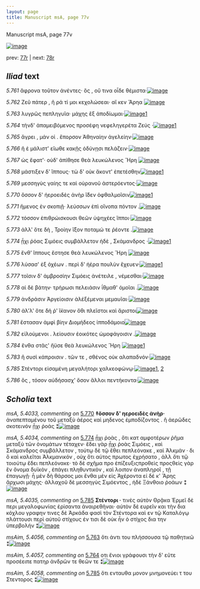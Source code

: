 ```yaml
---
layout: page
title: Manuscript msA, page 77v
---
```


Manuscript msA, page 77v

[![image](http://www.homermultitext.org/iipsrv?OBJ=IIP,1.0&FIF=/project/homer/pyramidal/deepzoom/hmt/vaimg/2017a/VA077VN_0580.tif&WID=100&CVT=JPEG)](http://www.homermultitext.org/ict2/?urn=urn:cite2:hmt:vaimg.2017a:VA077VN_0580)

prev:  [77r](../77r) | next:  [78r](../78r)

## *Iliad* text

*5.761* <a id="5.761"/> ἄφρονα τοῦτον ἀνέντες· ὃς , οὔ τινα οἶδε θέμιστα·[![image](http://www.homermultitext.org/iipsrv?OBJ=IIP,1.0&FIF=/project/homer/pyramidal/deepzoom/hmt/vaimg/2017a/VA077VN_0580.tif&RGN=0.433,0.2104,0.41,0.0308&WID=1000&CVT=JPEG)](http://www.homermultitext.org/ict2/?urn=urn:cite2:hmt:vaimg.2017a:VA077VN_0580@0.433,0.2104,0.41,0.0308)

*5.762* <a id="5.762"/> Ζεῦ πάτερ , ῆ ρά τί μοι 					κεχολώσεαι· αἴ κεν Ἄρηα 				[![image](http://www.homermultitext.org/iipsrv?OBJ=IIP,1.0&FIF=/project/homer/pyramidal/deepzoom/hmt/vaimg/2017a/VA077VN_0580.tif&RGN=0.439,0.2307,0.414,0.0331&WID=1000&CVT=JPEG)](http://www.homermultitext.org/ict2/?urn=urn:cite2:hmt:vaimg.2017a:VA077VN_0580@0.439,0.2307,0.414,0.0331)

*5.763* <a id="5.763"/> λυγρῶς πεπληγυῖα· μάχης ἒξ ἀποδίωμαι·[![image](http://www.homermultitext.org/iipsrv?OBJ=IIP,1.0&FIF=/project/homer/pyramidal/deepzoom/hmt/vaimg/2017a/VA077VN_0580.tif&RGN=0.425,0.2487,0.414,0.0331&WID=1000&CVT=JPEG)](http://www.homermultitext.org/ict2/?urn=urn:cite2:hmt:vaimg.2017a:VA077VN_0580@0.425,0.2487,0.414,0.0331)[1](#msAim_5.4056)

*5.764* <a id="5.764"/> τὴνδ' ἀπαμειβόμενος προσέφη νεφεληγερέτα Ζεύς ·[![image](http://www.homermultitext.org/iipsrv?OBJ=IIP,1.0&FIF=/project/homer/pyramidal/deepzoom/hmt/vaimg/2017a/VA077VN_0580.tif&RGN=0.438,0.266,0.448,0.0323&WID=1000&CVT=JPEG)](http://www.homermultitext.org/ict2/?urn=urn:cite2:hmt:vaimg.2017a:VA077VN_0580@0.438,0.266,0.448,0.0323)[1](#msAim_5.4057)

*5.765* <a id="5.765"/> ἄγρει , μάν οἱ . ἔπορσον Ἀθηναίην ἀγελείην·[![image](http://www.homermultitext.org/iipsrv?OBJ=IIP,1.0&FIF=/project/homer/pyramidal/deepzoom/hmt/vaimg/2017a/VA077VN_0580.tif&RGN=0.437,0.2893,0.361,0.027&WID=1000&CVT=JPEG)](http://www.homermultitext.org/ict2/?urn=urn:cite2:hmt:vaimg.2017a:VA077VN_0580@0.437,0.2893,0.361,0.027)

*5.766* <a id="5.766"/> ἥ ἑ μάλιστ' εἴωθε κακῇς ὀδύνῃσι πελάζειν·[![image](http://www.homermultitext.org/iipsrv?OBJ=IIP,1.0&FIF=/project/homer/pyramidal/deepzoom/hmt/vaimg/2017a/VA077VN_0580.tif&RGN=0.444,0.3013,0.415,0.0331&WID=1000&CVT=JPEG)](http://www.homermultitext.org/ict2/?urn=urn:cite2:hmt:vaimg.2017a:VA077VN_0580@0.444,0.3013,0.415,0.0331)

*5.767* <a id="5.767"/> ὡς ἔφατ'· οὐδ' ἀπίθησε θεὰ λευκώλενος Ἥρη 				[![image](http://www.homermultitext.org/iipsrv?OBJ=IIP,1.0&FIF=/project/homer/pyramidal/deepzoom/hmt/vaimg/2017a/VA077VN_0580.tif&RGN=0.428,0.3216,0.415,0.0331&WID=1000&CVT=JPEG)](http://www.homermultitext.org/ict2/?urn=urn:cite2:hmt:vaimg.2017a:VA077VN_0580@0.428,0.3216,0.415,0.0331)

*5.768* <a id="5.768"/> μάστιξεν δ' ἵππους· τὼ δ' οὐκ ἄκοντ' ἐπετέσθην[![image](http://www.homermultitext.org/iipsrv?OBJ=IIP,1.0&FIF=/project/homer/pyramidal/deepzoom/hmt/vaimg/2017a/VA077VN_0580.tif&RGN=0.436,0.3418,0.415,0.0331&WID=1000&CVT=JPEG)](http://www.homermultitext.org/ict2/?urn=urn:cite2:hmt:vaimg.2017a:VA077VN_0580@0.436,0.3418,0.415,0.0331)[1](#msAext_5.4082)

*5.769* <a id="5.769"/> μεσσηγὺς γαίης τε καὶ οὐρανοῦ ἀστερόεντος·[![image](http://www.homermultitext.org/iipsrv?OBJ=IIP,1.0&FIF=/project/homer/pyramidal/deepzoom/hmt/vaimg/2017a/VA077VN_0580.tif&RGN=0.438,0.3621,0.373,0.0301&WID=1000&CVT=JPEG)](http://www.homermultitext.org/ict2/?urn=urn:cite2:hmt:vaimg.2017a:VA077VN_0580@0.438,0.3621,0.373,0.0301)

*5.770* <a id="5.770"/> ὅσσον δ' ἠεροειδὲς ἀνὴρ ἴ̈δεν ὀφθαλμοῖσιν[![image](http://www.homermultitext.org/iipsrv?OBJ=IIP,1.0&FIF=/project/homer/pyramidal/deepzoom/hmt/vaimg/2017a/VA077VN_0580.tif&RGN=0.442,0.3809,0.375,0.0301&WID=1000&CVT=JPEG)](http://www.homermultitext.org/ict2/?urn=urn:cite2:hmt:vaimg.2017a:VA077VN_0580@0.442,0.3809,0.375,0.0301)[1](#msA_5.4033)

*5.771* <a id="5.771"/> ἥμενος ἐν σκοπιῇ· λεύσσων ἐπὶ οἴνοπα πόντον .[![image](http://www.homermultitext.org/iipsrv?OBJ=IIP,1.0&FIF=/project/homer/pyramidal/deepzoom/hmt/vaimg/2017a/VA077VN_0580.tif&RGN=0.44,0.3974,0.4,0.0301&WID=1000&CVT=JPEG)](http://www.homermultitext.org/ict2/?urn=urn:cite2:hmt:vaimg.2017a:VA077VN_0580@0.44,0.3974,0.4,0.0301)

*5.772* <a id="5.772"/> τόσσον ἐπιθρώισκουσι θεῶν ὑψηχέες ἵπποι·[![image](http://www.homermultitext.org/iipsrv?OBJ=IIP,1.0&FIF=/project/homer/pyramidal/deepzoom/hmt/vaimg/2017a/VA077VN_0580.tif&RGN=0.432,0.4177,0.4,0.0301&WID=1000&CVT=JPEG)](http://www.homermultitext.org/ict2/?urn=urn:cite2:hmt:vaimg.2017a:VA077VN_0580@0.432,0.4177,0.4,0.0301)

*5.773* <a id="5.773"/> ἀλλ' ὅτε δὴ , Τροίην 					ἵ̈ξον ποταμώ τε ῥέοντε .[![image](http://www.homermultitext.org/iipsrv?OBJ=IIP,1.0&FIF=/project/homer/pyramidal/deepzoom/hmt/vaimg/2017a/VA077VN_0580.tif&RGN=0.433,0.4365,0.389,0.0308&WID=1000&CVT=JPEG)](http://www.homermultitext.org/ict2/?urn=urn:cite2:hmt:vaimg.2017a:VA077VN_0580@0.433,0.4365,0.389,0.0308)

*5.774* <a id="5.774"/> ᾗχι ῥόας 					 Σιμόεις συμβάλλετον ἠδὲ , 						 Σκάμανδρος ·[![image](http://www.homermultitext.org/iipsrv?OBJ=IIP,1.0&FIF=/project/homer/pyramidal/deepzoom/hmt/vaimg/2017a/VA077VN_0580.tif&RGN=0.437,0.4508,0.425,0.0376&WID=1000&CVT=JPEG)](http://www.homermultitext.org/ict2/?urn=urn:cite2:hmt:vaimg.2017a:VA077VN_0580@0.437,0.4508,0.425,0.0376)[1](#msA_5.4034)

*5.775* <a id="5.775"/> ἔνθ' ἵππους ἔστησε θεὰ λευκώλενος Ἥρη 				[![image](http://www.homermultitext.org/iipsrv?OBJ=IIP,1.0&FIF=/project/homer/pyramidal/deepzoom/hmt/vaimg/2017a/VA077VN_0580.tif&RGN=0.434,0.4703,0.375,0.0353&WID=1000&CVT=JPEG)](http://www.homermultitext.org/ict2/?urn=urn:cite2:hmt:vaimg.2017a:VA077VN_0580@0.434,0.4703,0.375,0.0353)

*5.776* <a id="5.776"/> λύσασ' ἐξ ὀχέων . περὶ δ' ἠέρα πουλὺν ἔχευεν·[![image](http://www.homermultitext.org/iipsrv?OBJ=IIP,1.0&FIF=/project/homer/pyramidal/deepzoom/hmt/vaimg/2017a/VA077VN_0580.tif&RGN=0.436,0.4891,0.395,0.0361&WID=1000&CVT=JPEG)](http://www.homermultitext.org/ict2/?urn=urn:cite2:hmt:vaimg.2017a:VA077VN_0580@0.436,0.4891,0.395,0.0361)[1](#msAint_5.4071)

*5.777* <a id="5.777"/> τοῖσιν δ' ἀμβροσίην Σιμόεις ἀνέτειλε , νέμεσθαι·[![image](http://www.homermultitext.org/iipsrv?OBJ=IIP,1.0&FIF=/project/homer/pyramidal/deepzoom/hmt/vaimg/2017a/VA077VN_0580.tif&RGN=0.442,0.5071,0.426,0.0353&WID=1000&CVT=JPEG)](http://www.homermultitext.org/ict2/?urn=urn:cite2:hmt:vaimg.2017a:VA077VN_0580@0.442,0.5071,0.426,0.0353)

*5.778* <a id="5.778"/> αἱ δὲ βάτην· τρήρωσι πελειάσιν ΐθμαθ' ὁμοῖαι .[![image](http://www.homermultitext.org/iipsrv?OBJ=IIP,1.0&FIF=/project/homer/pyramidal/deepzoom/hmt/vaimg/2017a/VA077VN_0580.tif&RGN=0.44,0.5289,0.426,0.0353&WID=1000&CVT=JPEG)](http://www.homermultitext.org/ict2/?urn=urn:cite2:hmt:vaimg.2017a:VA077VN_0580@0.44,0.5289,0.426,0.0353)

*5.779* <a id="5.779"/> ἀνδράσιν Ἀργείοισιν 					ἀλέξέμεναι μεμαυῖαι·[![image](http://www.homermultitext.org/iipsrv?OBJ=IIP,1.0&FIF=/project/homer/pyramidal/deepzoom/hmt/vaimg/2017a/VA077VN_0580.tif&RGN=0.44,0.5485,0.41,0.0301&WID=1000&CVT=JPEG)](http://www.homermultitext.org/ict2/?urn=urn:cite2:hmt:vaimg.2017a:VA077VN_0580@0.44,0.5485,0.41,0.0301)

*5.780* <a id="5.780"/> ἀλ'λ' ὅτε δή ῥ' ἵ̈κανον ὅθι πλεῖστοι καὶ ἄριστοι[![image](http://www.homermultitext.org/iipsrv?OBJ=IIP,1.0&FIF=/project/homer/pyramidal/deepzoom/hmt/vaimg/2017a/VA077VN_0580.tif&RGN=0.442,0.5672,0.389,0.0346&WID=1000&CVT=JPEG)](http://www.homermultitext.org/ict2/?urn=urn:cite2:hmt:vaimg.2017a:VA077VN_0580@0.442,0.5672,0.389,0.0346)

*5.781* <a id="5.781"/> ἔστασαν ἀμφὶ βίην Διομήδεος ἱπποδάμοιο[![image](http://www.homermultitext.org/iipsrv?OBJ=IIP,1.0&FIF=/project/homer/pyramidal/deepzoom/hmt/vaimg/2017a/VA077VN_0580.tif&RGN=0.443,0.5838,0.408,0.0323&WID=1000&CVT=JPEG)](http://www.homermultitext.org/ict2/?urn=urn:cite2:hmt:vaimg.2017a:VA077VN_0580@0.443,0.5838,0.408,0.0323)

*5.782* <a id="5.782"/> εἰλούμενοι . λείουσιν ἐοικότες ὠμοφάγοισιν .[![image](http://www.homermultitext.org/iipsrv?OBJ=IIP,1.0&FIF=/project/homer/pyramidal/deepzoom/hmt/vaimg/2017a/VA077VN_0580.tif&RGN=0.444,0.6033,0.398,0.0361&WID=1000&CVT=JPEG)](http://www.homermultitext.org/ict2/?urn=urn:cite2:hmt:vaimg.2017a:VA077VN_0580@0.444,0.6033,0.398,0.0361)

*5.784* <a id="5.784"/> ἔνθα στᾶς' ἤϋσε θεὰ λευκώλενος Ἥρη 				[![image](http://www.homermultitext.org/iipsrv?OBJ=IIP,1.0&FIF=/project/homer/pyramidal/deepzoom/hmt/vaimg/2017a/VA077VN_0580.tif&RGN=0.444,0.6221,0.368,0.0346&WID=1000&CVT=JPEG)](http://www.homermultitext.org/ict2/?urn=urn:cite2:hmt:vaimg.2017a:VA077VN_0580@0.444,0.6221,0.368,0.0346)[1](#msAint_5.4072)

*5.783* <a id="5.783"/> ἢ συσὶ κάπροισιν . τῶν τε , σθένος οὐκ αλαπαδνόν·[![image](http://www.homermultitext.org/iipsrv?OBJ=IIP,1.0&FIF=/project/homer/pyramidal/deepzoom/hmt/vaimg/2017a/VA077VN_0580.tif&RGN=0.453,0.6379,0.398,0.0361&WID=1000&CVT=JPEG)](http://www.homermultitext.org/ict2/?urn=urn:cite2:hmt:vaimg.2017a:VA077VN_0580@0.453,0.6379,0.398,0.0361)

*5.785* <a id="5.785"/> Στέντορι εἰσαμένη 					μεγαλήτορι χαλκεοφώνῳ·[![image](http://www.homermultitext.org/iipsrv?OBJ=IIP,1.0&FIF=/project/homer/pyramidal/deepzoom/hmt/vaimg/2017a/VA077VN_0580.tif&RGN=0.447,0.6597,0.381,0.0316&WID=1000&CVT=JPEG)](http://www.homermultitext.org/ict2/?urn=urn:cite2:hmt:vaimg.2017a:VA077VN_0580@0.447,0.6597,0.381,0.0316)[1](#msAim_5.4058), [2](#msA_5.4035)

*5.786* <a id="5.786"/> ὃς , τόσον αὐδήσασχ' ὅσον ἄλλοι πεντήκοντα·[![image](http://www.homermultitext.org/iipsrv?OBJ=IIP,1.0&FIF=/project/homer/pyramidal/deepzoom/hmt/vaimg/2017a/VA077VN_0580.tif&RGN=0.445,0.6784,0.39,0.0301&WID=1000&CVT=JPEG)](http://www.homermultitext.org/ict2/?urn=urn:cite2:hmt:vaimg.2017a:VA077VN_0580@0.445,0.6784,0.39,0.0301)

## *Scholia* text

*msA, 5.4033, commenting on* [5.770](#5.770)  <a id="msA_5.4033"/> **‡ὅσσον δ' ηεροειδὲς ἀνὴρ·** ἀναπεπταμένου τοῦ μεταξὺ ἀέρος καὶ μηδενος ἐμποδίζοντος . ἢ ἀερῶδες σκοτεινόν ᾗχι ῥοάς ⁑[![image](http://www.homermultitext.org/iipsrv?OBJ=IIP,1.0&FIF=/project/homer/pyramidal/deepzoom/hmt/vaimg/2017a/VA077VN_0580.tif&RGN=0.175386882829772,0.379529737206086,0.223286661753869,0.0641770401106501&WID=1000&CVT=JPEG)](http://www.homermultitext.org/ict2/?urn=urn:cite2:hmt:vaimg.2017a:VA077VN_0580@0.175386882829772,0.379529737206086,0.223286661753869,0.0641770401106501)

*msA, 5.4034, commenting on* [5.774](#5.774)  <a id="msA_5.4034"/> ᾗχι ῥοὰς , ὅτι κατ αμφοτέρων ῥῆμα μεταξὺ τῶν ὀνομάτων τέταχεν· ἔδει γὰρ ᾗχι ῥοὰς Σιμόεις , καὶ Σκάμανδρος συμβάλλετον , τούτῳ δὲ τῷ ἔθει πεπλεόνακε , καὶ Ἀλκμάν · δι ὃ καὶ καλεῖται Ἀλκμανικόν , οὐχ ὅτι αὐτος πρωτος ἐχρήσατο , ἀλλ ὅτι τῷ τοιούτῳ ἔδει πεπλεόνακε· τὸ δὲ σχῆμα προ ἐπίζευξιςπροθεὶς προςθεὶς γὰρ ἓν ὄνομα δυϊκὸν , ἐπάγει πληθυντικὸν , καὶ λοιπον ἀναπληροῖ , τῇ ἐπαγωγῇ· ἦ μὲν δὴ θάρσος μοι ἔνθα μὲν εἰς Ἀχέροντα εἰ δέ κ' Ἄρης ἄρχωσι μάχης· ἀλλαχοῦ δὲ μεσσηγὺς Σιμόεντος , ἠδὲ Ξάνθοιο ῥοάων ⁑[![image](http://www.homermultitext.org/iipsrv?OBJ=IIP,1.0&FIF=/project/homer/pyramidal/deepzoom/hmt/vaimg/2017a/VA077VN_0580.tif&RGN=0.173913043478261,0.44149377593361,0.223286661753869,0.198063623789765&WID=1000&CVT=JPEG)](http://www.homermultitext.org/ict2/?urn=urn:cite2:hmt:vaimg.2017a:VA077VN_0580@0.173913043478261,0.44149377593361,0.223286661753869,0.198063623789765)

*msA, 5.4035, commenting on* [5.785](#5.785)  <a id="msA_5.4035"/> **Στέντορι ·** τινὲς αὐτὸν Θρᾷκα Ἑρμεῖ δὲ περι μεγαλοφωνίας ἐρίσαντα ἀναιρεθῆναι· αὐτὸν δὲ ευρεῖν και τὴν δια κόχλου γραφην τινες δὲ Ἀρκάδα φασὶ τὸν Στέντορα καὶ εν τῷ Καταλόγῳ πλάττουσι περὶ αὐτοῦ στίχους έν τισι δὲ οὐκ ἦν ὁ στίχος δια την ὑπερβολήν ⁑[![image](http://www.homermultitext.org/iipsrv?OBJ=IIP,1.0&FIF=/project/homer/pyramidal/deepzoom/hmt/vaimg/2017a/VA077VN_0580.tif&RGN=0.190862196020634,0.636791147994467,0.364038319823139,0.0962655601659751&WID=1000&CVT=JPEG)](http://www.homermultitext.org/ict2/?urn=urn:cite2:hmt:vaimg.2017a:VA077VN_0580@0.190862196020634,0.636791147994467,0.364038319823139,0.0962655601659751)

*msAim, 5.4056, commenting on* [5.763](#5.763)  <a id="msAim_5.4056"/> ὅτι ἀντι του πλήσσουσα τῷ παθητικῶ ⁑[![image](http://www.homermultitext.org/iipsrv?OBJ=IIP,1.0&FIF=/project/homer/pyramidal/deepzoom/hmt/vaimg/2017a/VA077VN_0580.tif&RGN=0.373249815770081,0.253112033195021,0.0670596904937362,0.0323651452282158&WID=1000&CVT=JPEG)](http://www.homermultitext.org/ict2/?urn=urn:cite2:hmt:vaimg.2017a:VA077VN_0580@0.373249815770081,0.253112033195021,0.0670596904937362,0.0323651452282158)

*msAim, 5.4057, commenting on* [5.764](#5.764)  <a id="msAim_5.4057"/> οτι ἔνιοι γράφουσι τὴν δ' εῦτε προσέειπε πατηρ ἀνδρῶν τε θεῶν τε ⁑[![image](http://www.homermultitext.org/iipsrv?OBJ=IIP,1.0&FIF=/project/homer/pyramidal/deepzoom/hmt/vaimg/2017a/VA077VN_0580.tif&RGN=0.377302873986735,0.285753803596127,0.0736919675755343,0.0484094052558783&WID=1000&CVT=JPEG)](http://www.homermultitext.org/ict2/?urn=urn:cite2:hmt:vaimg.2017a:VA077VN_0580@0.377302873986735,0.285753803596127,0.0736919675755343,0.0484094052558783)

*msAim, 5.4058, commenting on* [5.785](#5.785)  <a id="msAim_5.4058"/> ὅτι ενταυθα μονον μνημονεύει τ του Στεντορος ⁑[![image](http://www.homermultitext.org/iipsrv?OBJ=IIP,1.0&FIF=/project/homer/pyramidal/deepzoom/hmt/vaimg/2017a/VA077VN_0580.tif&RGN=0.39719970523213,0.65283540802213,0.0449521002210759,0.0619640387275242&WID=1000&CVT=JPEG)](http://www.homermultitext.org/ict2/?urn=urn:cite2:hmt:vaimg.2017a:VA077VN_0580@0.39719970523213,0.65283540802213,0.0449521002210759,0.0619640387275242)